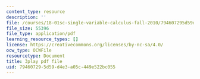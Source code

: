 ```yaml
---
content_type: resource
description: ''
file: /courses/18-01sc-single-variable-calculus-fall-2010/794607295d59d4e3a05c449e522bc055_jBkXbAgMj6s.pdf
file_size: 55396
file_type: application/pdf
learning_resource_types: []
license: https://creativecommons.org/licenses/by-nc-sa/4.0/
ocw_type: OCWFile
resourcetype: Document
title: 3play pdf file
uid: 79460729-5d59-d4e3-a05c-449e522bc055
---
```


